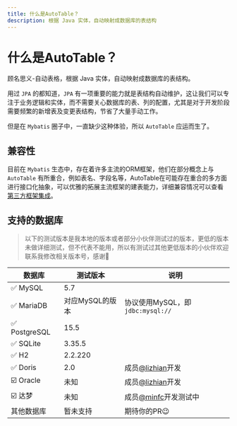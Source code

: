 ```yaml
---
title: 什么是AutoTable？
description: 根据 Java 实体，自动映射成数据库的表结构
---
```


# 什么是AutoTable？

顾名思义-自动表格，根据 Java 实体，自动映射成数据库的表结构。

用过 `JPA` 的都知道，`JPA` 有一项重要的能力就是表结构自动维护，这让我们可以专注于业务逻辑和实体，而不需要关心数据库的表、列的配置，尤其是对于开发阶段需要频繁的新增表及变更表结构，节省了大量手动工作。

但是在 `Mybatis` 圈子中，一直缺少这种体验，所以 `AutoTable` 应运而生了。

## 兼容性

目前在 `Mybatis` 生态中，存在着许多主流的ORM框架，他们在部分概念上与 `AutoTable`
有所重合，例如表名、字段名等，AutoTable在可能存在重合的多方面进行接口化抽象，可以优雅的拓展主流框架的建表能力，详细兼容情况可以查看 [第三方框架集成](/第三方框架集成/index.md)。

<!-- @include: @/common/ORM框架支持表格.md-->

## 支持的数据库

> 以下的测试版本是我本地的版本或者部分小伙伴测试过的版本，更低的版本未做详细测试，但不代表不能用，所以有测试过其他更低版本的小伙伴欢迎联系我修改相关版本号，感谢🫡

| 数据库          | 测试版本       | 说明                                        |
|--------------|------------|-------------------------------------------|
| ✅ MySQL      | 5.7        |                                           |
| ✅ MariaDB    | 对应MySQL的版本 | 协议使用MySQL，即`jdbc:mysql://`                |
| ✅ PostgreSQL | 15.5       |                                           |
| ✅ SQLite     | 3.35.5     |                                           |
| ✅ H2         | 2.2.220    |                                           |
| ✅ Doris      | 2.0        | 成员[@lizhian](https://gitee.com/lizhian)开发 |
| ☑️ Oracle    | 未知         | 成员[@lizhian](https://gitee.com/lizhian)开发 |
| ☑️ 达梦        | 未知         | 成员[@minfc](https://gitee.com/minfc)开发测试中  |
| 其他数据库        | 暂未支持       | 期待你的PR😉                                  |
